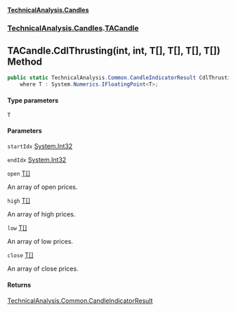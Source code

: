 #### [TechnicalAnalysis.Candles](TechnicalAnalysis.Candles.md 'TechnicalAnalysis.Candles')
### [TechnicalAnalysis.Candles](TechnicalAnalysis.Candles.md#TechnicalAnalysis.Candles 'TechnicalAnalysis.Candles').[TACandle](TACandle.md 'TechnicalAnalysis.Candles.TACandle')

## TACandle.CdlThrusting<T>(int, int, T[], T[], T[], T[]) Method

```csharp
public static TechnicalAnalysis.Common.CandleIndicatorResult CdlThrusting<T>(int startIdx, int endIdx, T[] open, T[] high, T[] low, T[] close)
    where T : System.Numerics.IFloatingPoint<T>;
```
#### Type parameters

<a name='TechnicalAnalysis.Candles.TACandle.CdlThrusting_T_(int,int,T[],T[],T[],T[]).T'></a>

`T`
#### Parameters

<a name='TechnicalAnalysis.Candles.TACandle.CdlThrusting_T_(int,int,T[],T[],T[],T[]).startIdx'></a>

`startIdx` [System.Int32](https://docs.microsoft.com/en-us/dotnet/api/System.Int32 'System.Int32')

<a name='TechnicalAnalysis.Candles.TACandle.CdlThrusting_T_(int,int,T[],T[],T[],T[]).endIdx'></a>

`endIdx` [System.Int32](https://docs.microsoft.com/en-us/dotnet/api/System.Int32 'System.Int32')

<a name='TechnicalAnalysis.Candles.TACandle.CdlThrusting_T_(int,int,T[],T[],T[],T[]).open'></a>

`open` [T](TACandle.CdlThrusting_T_(int,int,T[],T[],T[],T[]).md#TechnicalAnalysis.Candles.TACandle.CdlThrusting_T_(int,int,T[],T[],T[],T[]).T 'TechnicalAnalysis.Candles.TACandle.CdlThrusting<T>(int, int, T[], T[], T[], T[]).T')[[]](https://docs.microsoft.com/en-us/dotnet/api/System.Array 'System.Array')

An array of open prices.

<a name='TechnicalAnalysis.Candles.TACandle.CdlThrusting_T_(int,int,T[],T[],T[],T[]).high'></a>

`high` [T](TACandle.CdlThrusting_T_(int,int,T[],T[],T[],T[]).md#TechnicalAnalysis.Candles.TACandle.CdlThrusting_T_(int,int,T[],T[],T[],T[]).T 'TechnicalAnalysis.Candles.TACandle.CdlThrusting<T>(int, int, T[], T[], T[], T[]).T')[[]](https://docs.microsoft.com/en-us/dotnet/api/System.Array 'System.Array')

An array of high prices.

<a name='TechnicalAnalysis.Candles.TACandle.CdlThrusting_T_(int,int,T[],T[],T[],T[]).low'></a>

`low` [T](TACandle.CdlThrusting_T_(int,int,T[],T[],T[],T[]).md#TechnicalAnalysis.Candles.TACandle.CdlThrusting_T_(int,int,T[],T[],T[],T[]).T 'TechnicalAnalysis.Candles.TACandle.CdlThrusting<T>(int, int, T[], T[], T[], T[]).T')[[]](https://docs.microsoft.com/en-us/dotnet/api/System.Array 'System.Array')

An array of low prices.

<a name='TechnicalAnalysis.Candles.TACandle.CdlThrusting_T_(int,int,T[],T[],T[],T[]).close'></a>

`close` [T](TACandle.CdlThrusting_T_(int,int,T[],T[],T[],T[]).md#TechnicalAnalysis.Candles.TACandle.CdlThrusting_T_(int,int,T[],T[],T[],T[]).T 'TechnicalAnalysis.Candles.TACandle.CdlThrusting<T>(int, int, T[], T[], T[], T[]).T')[[]](https://docs.microsoft.com/en-us/dotnet/api/System.Array 'System.Array')

An array of close prices.

#### Returns
[TechnicalAnalysis.Common.CandleIndicatorResult](https://docs.microsoft.com/en-us/dotnet/api/TechnicalAnalysis.Common.CandleIndicatorResult 'TechnicalAnalysis.Common.CandleIndicatorResult')